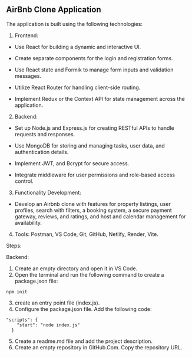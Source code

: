 ## AirBnb Clone Application



The application is built using the following technologies:

1. Frontend:
  
  * Use React for building a dynamic and interactive UI.
  
  * Create separate components for the login and registration forms.
  
  * Use React state and Formik to manage form inputs and validation messages. 
  
  * Utilize React Router for handling client-side routing.
  
  * Implement Redux or the Context API for state management across the application.  

2. Backend: 
 
  * Set up Node.js and Express.js for creating RESTful APIs to handle requests and responses.
  
  * Use MongoDB for storing and managing tasks, user data, and authentication details.
  
  * Implement JWT, and Bcrypt for secure access.
  
  * Integrate middleware for user permissions and role-based access control.

3. Functionality Development:
  
  *  Develop an Airbnb clone with features for property listings, user profiles, search with filters, a booking system, a secure payment gateway, reviews, and ratings, and host and calendar management for availability.

4. Tools: Postman, VS Code, Git, GitHub, Netlify, Render, Vite.

Steps:

Backend:

1. Create an empty directory and open it in VS Code.
2. Open the terminal and run the following command to create a package.json file:

```
npm init
```

3. create an entry point file (index.js).
4. Configure the package.json file. Add the following code:

```
"scripts": {
    "start": "node index.js"
  }
```

5. Create a readme.md file and add the project description.
6. Create an empty repository in GitHub.Com. Copy the repository URL.

